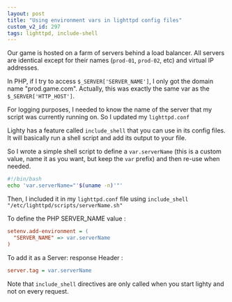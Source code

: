```yaml
---
layout: post
title: "Using environment vars in lighttpd config files"
custom_v2_id: 297
tags: lighttpd, include-shell
---
```


Our game is hosted on a farm of servers behind a load balancer. All servers
are identical except for their names (`prod-01`, `prod-02`, etc) and virtual
IP addresses.

In PHP, if I try to access `$_SERVER['SERVER_NAME']`, I only got the domain
name "prod.game.com". Actually, this was exactly the same var as the
`$_SERVER['HTTP_HOST']`.

For logging purposes, I needed to know the name of the server that my script
was currently running on. So I updated my `lighttpd.conf`

Lighty has a feature called `include_shell` that you can use in its config
files. It will basically run a shell script and add its output to your file.

So I wrote a simple shell script to define a `var.serverName` (this is a
custom value, name it as you want, but keep the `var` prefix) and then re-use
when needed.


```sh
#!/bin/bash
echo 'var.serverName="'$(uname -n)'"'
```

Then, I included it in my `lighttpd.conf` file using `include_shell
"/etc/lighttpd/scripts/serverName.sh"`

To define the PHP SERVER_NAME value :


```ini
setenv.add-environment = (
  "SERVER_NAME" => var.serverName
)
```

To add it as a Server: response Header :


```ini
server.tag = var.serverName
```

Note that `include_shell` directives are only called when you start lighty and
not on every request.
